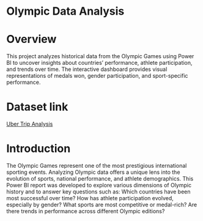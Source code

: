 # Olympic Data Analysis
# Overview
This project analyzes historical data from the Olympic Games using Power BI to uncover insights about countries’ performance, athlete participation, and trends over time. The interactive dashboard provides visual representations of medals won, gender participation, and sport-specific performance.

# Dataset link
 <a href="https://github.com/tanviakedar/Data-analysis-Dashboard/blob/main/Location%20Table.xlsx">Uber Trip Analysis</a>


# Introduction
The Olympic Games represent one of the most prestigious international sporting events. Analyzing Olympic data offers a unique lens into the evolution of sports, national performance, and athlete demographics. This Power BI report was developed to explore various dimensions of Olympic history and to answer key questions such as:
Which countries have been most successful over time?
How has athlete participation evolved, especially by gender?
What sports are most competitive or medal-rich?
Are there trends in performance across different Olympic editions?
